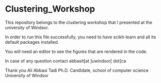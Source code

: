 # Clustering_Workshop
This repository belongs to the clustering workshop that I presented at the university of Windsor. 

In order to run this file successfully, you need to have scikit-learn and all its default packages installed. 

You will need an editor to see the figures that are rendered in the code. 

In case of any question contact abbasit[at ]uwindsor[ dot]ca

Thank you
Ali Abbasi Tadi
Ph.D. Candidate, school of computer science
University of Windsor
